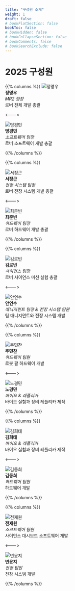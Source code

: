 ```yaml
---
title: "구성원 소개"
weight: 1
draft: false
# bookFlatSection: false
bookToc: false
# bookHidden: false
# bookCollapseSection: false
# bookComments: false
# bookSearchExclude: false
---
```

# 2025 구성원

{{% columns %}}
![정명우](/images/members/member_placeholder.jpg)  
**정명우**  
_MR2 팀장_  
로버 전체 개발 총괄

<--->

![명경민](/images/members/member_placeholder.jpg)  
**명경민**  
_소프트웨어 팀장_  
로버 소프트웨어 개발 총괄

{{% /columns %}}

{{% columns %}}

![서정근](/images/members/member_placeholder.jpg)  
**서정근**  
_전장 시스템 팀장_  
로버 전장 시스템 개발 총괄

<--->

![최준빈](/images/members/member_placeholder.jpg)  
**최준빈**  
_하드웨어 팀장_  
로버 하드웨어 개발 총괄

{{% /columns %}}

{{% columns %}}

![김로빈](/images/members/member_placeholder.jpg)  
**김로빈**  
_사이언스 팀장_  
로버 사이언스 미션 실험 총괄

<--->

![안연수](/images/members/an_yeonsu.jpg)  
**안연수**  
_매니지먼트 팀장 & 전장 시스템 팀원_  
팀 매니지먼트와 전장 시스템 개발

{{% /columns %}}

{{% columns %}}

![주민찬](/images/members/member_placeholder.jpg)  
**주민찬**  
_하드웨어 팀원_  
로봇 팔 하드웨어 개발

<--->

![노경민](/images/members/member_placeholder.jpg)  
**노경민**  
_바이오 & 레플리카_  
바이오 실험과 장비 레플리카 제작

{{% /columns %}}

{{% columns %}}

![김희태](/images/members/member_placeholder.jpg)  
**김희태**  
_바이오 & 레플리카_  
바이오 실험과 장비 레플리카 제작

<--->

![김동희](/images/members/member_placeholder.jpg)  
**김동희**  
_하드웨어 팀원_  
하드웨어 개발

{{% /columns %}}

{{% columns %}}

![전재원](/images/members/member_placeholder.jpg)  
**전재원**  
_소프트웨어 팀원_  
사이언스 대시보드 소프트웨어 개발

<--->

![변윤지](/images/members/member_placeholder.jpg)  
**변윤지**  
_전장 팀원_  
전장 시스템 개발

{{% /columns %}}
